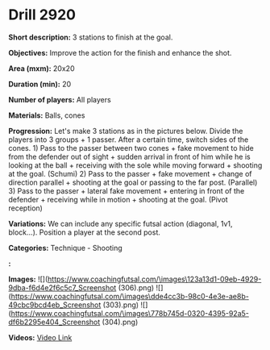 # Drill 2920

**Short description:**
3 stations to finish at the goal.

**Objectives:**
Improve the action for the finish and enhance the shot.

**Area (mxm):**
20x20

**Duration (min):**
20

**Number of players:**
All players

**Materials:**
Balls, cones

**Progression:**
Let's make 3 stations as in the pictures below. Divide the players into 3 groups + 1 passer. After a certain time, switch sides of the cones. 1) Pass to the passer between two cones + fake movement to hide from the defender out of sight + sudden arrival in front of him while he is looking at the ball + receiving with the sole while moving forward + shooting at the goal. (Schumi) 2) Pass to the passer + fake movement + change of direction parallel + shooting at the goal or passing to the far post. (Parallel) 3) Pass to the passer + lateral fake movement + entering in front of the defender + receiving while in motion + shooting at the goal. (Pivot reception)

**Variations:**
We can include any specific futsal action (diagonal, 1v1, block...). Position a player at the second post.

**Categories:**
Technique - Shooting

**:**


**Images:**
![](https://www.coachingfutsal.com/\images\123a13d1-09eb-4929-9dba-f6d4e2f6c5c7_Screenshot (306).png)
![](https://www.coachingfutsal.com/\images\dde4cc3b-98c0-4e3e-ae8b-49cbc9bcd4eb_Screenshot (303).png)
![](https://www.coachingfutsal.com/\images\778b745d-0320-4395-92a5-df6b2295e404_Screenshot (304).png)

**Videos:**
[Video Link](https://www.youtube.com/embed/TcgTgcMKHmM)

